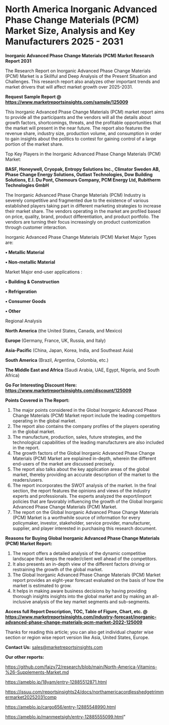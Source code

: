 # North America Inorganic Advanced Phase Change Materials (PCM) Market Size, Analysis and Key Manufacturers 2025 - 2031

<strong>Inorganic Advanced Phase Change Materials (PCM) Market Research Report 2031</strong>

The Research Report on Inorganic Advanced Phase Change Materials (PCM) Market is a Skillful and Deep Analysis of the Present Situation and Challenges. This research report also analyzes other important trends and market drivers that will affect market growth over 2025-2031.

<strong>Request Sample Report @ <a href=https://www.marketreportsinsights.com/sample/125009>https://www.marketreportsinsights.com/sample/125009</a></strong>

This Inorganic Advanced Phase Change Materials (PCM) market report aims to provide all the participants and the vendors will all the details about growth factors, shortcomings, threats, and the profitable opportunities that the market will present in the near future. The report also features the revenue share, industry size, production volume, and consumption in order to gain insights about the politics to contest for gaining control of a large portion of the market share.

Top Key Players in the Inorganic Advanced Phase Change Materials (PCM) Market:

<strong>BASF, Honeywell, Cryopak, Entropy Solutions Inc., Climator Sweden AB, Phase Change Energy Solutions, Outlast Technologies, Dow Building Solutions, E.I. Du Pont, Chemours Company, PCM Energy Ltd, Rubitherm Technologies GmbH</strong>

The Inorganic Advanced Phase Change Materials (PCM) Industry is severely competitive and fragmented due to the existence of various established players taking part in different marketing strategies to increase their market share. The vendors operating in the market are profiled based on price, quality, brand, product differentiation, and product portfolio. The vendors are turning their focus increasingly on product customization through customer interaction.

Inorganic Advanced Phase Change Materials (PCM) Market Major Types are:

<strong>• Metallic Material

• Non-metallic Material</strong>

Market Major end-user applications :

<strong>• Building & Construction

• Refrigeration

• Consumer Goods

• Other</strong>

Regional Analysis

</u><strong><b>North America</b></strong> (the United States, Canada, and Mexico)

<strong><b>Europe </b></strong>(Germany, France, UK, Russia, and Italy)

<strong><b>Asia-Pacific</b></strong> (China, Japan, Korea, India, and Southeast Asia)

<strong><b>South America</b></strong> (Brazil, Argentina, Colombia, etc.)

<strong><b>The Middle East and Africa</b></strong> (Saudi Arabia, UAE, Egypt, Nigeria, and South Africa)

<strong>Go For Interesting Discount Here: <a href=https://www.marketreportsinsights.com/discount/125009>https://www.marketreportsinsights.com/discount/125009</a></strong>

<strong>Points Covered in The Report:</strong>
<ol>
  <li>The major points considered in the Global Inorganic Advanced Phase Change Materials (PCM) Market report include the leading competitors operating in the global market.</li>
  <li>The report also contains the company profiles of the players operating in the global market.</li>
  <li>The manufacture, production, sales, future strategies, and the technological capabilities of the leading manufacturers are also included in the report.</li>
  <li>The growth factors of the Global Inorganic Advanced Phase Change Materials (PCM) Market are explained in-depth, wherein the different end-users of the market are discussed precisely.</li>
  <li>The report also talks about the key application areas of the global market, thereby providing an accurate description of the market to the readers/users.</li>
  <li>The report incorporates the SWOT analysis of the market. In the final section, the report features the opinions and views of the industry experts and professionals. The experts analyzed the export/import policies that are favorably influencing the growth of the Global Inorganic Advanced Phase Change Materials (PCM) Market.</li>
  <li>The report on the Global Inorganic Advanced Phase Change Materials (PCM) Market is a worthwhile source of information for every policymaker, investor, stakeholder, service provider, manufacturer, supplier, and player interested in purchasing this research document.</li>
</ol>
<strong>Reasons for Buying Global Inorganic Advanced Phase Change Materials (PCM) Market Report:</strong>

<ol>
  <li>The report offers a detailed analysis of the dynamic competitive landscape that keeps the reader/client well ahead of the competitors.</li>
  <li>It also presents an in-depth view of the different factors driving or restraining the growth of the global market.</li>
  <li>The Global Inorganic Advanced Phase Change Materials (PCM) Market report provides an eight-year forecast evaluated on the basis of how the market is estimated to grow.</li>
  <li>It helps in making aware business decisions by having providing thorough insights insights into the global market and by making an all-inclusive analysis of the key market segments and sub-segments.</li>
</ol>
<strong>Access full Report Description, TOC, Table of Figure, Chart, etc. @ <a href=https://www.marketreportsinsights.com/industry-forecast/inorganic-advanced-phase-change-materials-pcm-market-2022-125009>https://www.marketreportsinsights.com/industry-forecast/inorganic-advanced-phase-change-materials-pcm-market-2022-125009</a></strong>


Thanks for reading this article; you can also get individual chapter wise section or region wise report version like Asia, United States, Europe.

<strong>Contact Us:</strong>
sales@marketreportsinsights.com

<strong>Our other reports:</strong>

<a href=https://github.com/faizy72/research/blob/main/North-America-Vitamins-%26-Supplements-Market.md>https://github.com/faizy72/research/blob/main/North-America-Vitamins-%26-Supplements-Market.md</a>

<a href=https://ameblo.jp/18yam/entry-12885512871.html>https://ameblo.jp/18yam/entry-12885512871.html</a>

<a href=https://issuu.com/reportsinsights24/docs/northamericacordlesshedgetrimmermarket20252031comp>https://issuu.com/reportsinsights24/docs/northamericacordlesshedgetrimmermarket20252031comp</a>

<a href=https://ameblo.jp/cargo656/entry-12885548990.html>https://ameblo.jp/cargo656/entry-12885548990.html</a>

<a href=https://ameblo.jp/manmeetsigh/entry-12885555099.html>https://ameblo.jp/manmeetsigh/entry-12885555099.html</a>"
